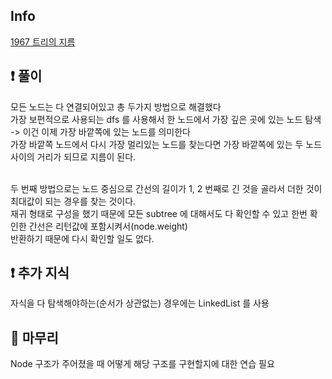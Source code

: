 ## Info

<a href="https://www.acmicpc.net/problem/1967" rel="nofollow">1967 트리의 지름</a>

## ❗ 풀이

모든 노드는 다 연결되어있고 총 두가지 방법으로 해결했다<br>
가장 보편적으로 사용되는 dfs 를 사용해서 한 노드에서 가장 깊은 곳에 있는 노드 탐색<br>
-> 이건 이제 가장 바깥쪽에 있는 노드를 의미한다<br>
가장 바깥쪽 노드에서 다시 가장 멀리있는 노드를 찾는다면 가장 바깥쪽에 있는 두 노드 사이의 거리가 되므로 지름이 된다.<br><br>

두 번째 방법으로는 노드 중심으로 간선의 길이가 1, 2 번째로 긴 것을 골라서 더한 것이 최대값이 되는 경우를 찾는 것이다.<br>
재귀 형태로 구성을 했기 때문에 모든 subtree 에 대해서도 다 확인할 수 있고 한번 확인한 간선은 리턴값에 포함시켜서(node.weight)<br>
반환하기 때문에 다시 확인할 일도 없다.

## ❗ 추가 지식

자식을 다 탐색해야하는(순서가 상관없는) 경우에는 LinkedList 를 사용<br>

## 🙂 마무리

Node 구조가 주어졌을 때 어떻게 해당 구조를 구현할지에 대한 연습 필요

